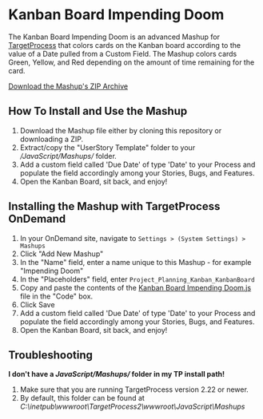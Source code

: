 Kanban Board Impending Doom
===========================

The Kanban Board Impending Doom is an advanced Mashup for 
[TargetProcess](http://www.targetprocess.com) that 
colors cards on the Kanban board according to the value of a Date pulled from a Custom Field. 
The Mashup colors cards Green, Yellow, and Red depending on the amount 
of time remaining for the card.

[Download the Mashup's ZIP Archive](https://github.com/downloads/TargetProcess/MashupsLibrary/Kanban%20Board%20Impending%20Doom.zip)


How To Install and Use the Mashup
---------------------------------

1. Download the Mashup file either by cloning this repository or
   downloading a ZIP.
2. Extract/copy the "UserStory Template" folder to your 
   _<TargetProcess Install Path>/JavaScript/Mashups/_ folder.
3. Add a custom field called 'Due Date' of type 'Date' to your
   Process and populate the field accordingly among your Stories,
   Bugs, and Features.
4. Open the Kanban Board, sit back, and enjoy!


Installing the Mashup with TargetProcess OnDemand
-------------------------------------------------

1. In your OnDemand site, navigate to ```Settings > (System Settings) > Mashups```
2. Click "Add New Mashup"
3. In the "Name" field, enter a name unique to this Mashup - for example "Impending Doom"
4. In the "Placeholders" field, enter ```Project_Planning_Kanban_KanbanBoard```
5. Copy and paste the contents of the [Kanban Board Impending Doom.js](https://raw.github.com/TargetProcess/MashupsLibrary/master/Kanban%20Board%20Impending%20Doom/KanbanBoardImpendingDoom.js) file in the "Code" box.
6. Click Save
7. Add a custom field called 'Due Date' of type 'Date' to your
   Process and populate the field accordingly among your Stories,
   Bugs, and Features.
8. Open the Kanban Board, sit back, and enjoy!



Troubleshooting
---------------

**I don't have a _JavaScript/Mashups/_ folder in my TP install path!**

1. Make sure that you are running TargetProcess version 2.22 or newer.
2. By default, this folder can be found at _C:\inetpub\wwwroot\TargetProcess2\wwwroot\JavaScript\Mashups_


